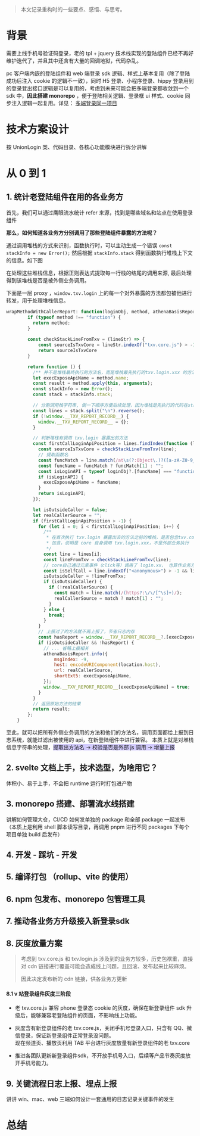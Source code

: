 
>本文记录重构时的一些要点、感悟、与思考。

# 背景

需要上线手机号验证码登录，老的 tpl + jquery 技术栈实现的登陆组件已经不再好维护迭代了，并且其中还含有大量的回调地狱，代码杂乱。

pc 客户端内嵌的登陆组件和 web 端登录 sdk 逻辑、样式上基本复用（除了登陆成功后注入 cookie 的逻辑不一致），同时 H5 登录、小程序登录、hippy 登录用到的登录登出接口逻辑是可以复用的，考虑到未来可能会把多端登录都收敛到一个 sdk 中，**因此搭建 monorepo** ，便于登陆相关逻辑、登录框 ui 样式、cookie 同步注入逻辑一起复用。详见： [多端登录同一项目](多端登录同一项目（uni）.md)

# 技术方案设计

按 UnionLogin 类、代码目录、各核心功能模块进行拆分讲解

# 从 0 到 1 

## 1. 统计老登陆组件在用的各业务方

首先，我们可以通过鹰眼流水统计 refer 来源，找到是哪些域名和站点在使用登录组件

**那么，如何知道各业务方分别调用了那些登陆组件暴露的方法呢？**

通过调用堆栈的方式来识别，函数执行时，可以主动生成一个错误 `const stackInfo = new Error();` 然后根据 `stackInfo.stack` 得到函数执行堆栈上下文的信息。如下图
	
	
在处理这些堆栈信息，根据正则表达式提取每一行栈的结尾的调用来源, 最后处理得到该堆栈是否是被外侧业务调用。

下面是一层 proxy ，`window.txv.login` 上的每一个对外暴露的方法都包被他进行转发，用于处理堆栈信息。

```js
wrapMethodWithCallerReport: function(loginObj, method, athenaBasisReport) {
        if (typeof method !== "function") {
          return method;
        }
        
        const checkStackLineFromTxv = (lineStr) => {
            const sourceIsTxvCore = lineStr.indexOf("txv.core.js") > -1 || lineStr.indexOf("txv.login.js") > -1;
            return sourceIsTxvCore
        }

        return function () {
          /** 并不是堆栈最终执行的方法名，而是堆栈最先执行的txv.login.xxx 的方法名 */
          let execExposeApiName = method.name;
          const result = method.apply(this, arguments);
          const stackInfo = new Error();
          const stack = stackInfo.stack;

          // 分割调用栈字符串, 倒一下顺序方便后续处理，因为堆栈是先执行的代码在stack底部
          const lines = stack.split("\n").reverse();
          if (!window.__TXV_REPORT_RECORD__) {
            window.__TXV_REPORT_RECORD__ = {};
          }

          // 判断堆栈有调用 txv.login 暴露出的方法
          const firstCallLoginApiPosition = lines.findIndex(function (line) {
            const sourceIsTxvCore = checkStackLineFromTxv(line);
            // 提取函数名
            const funcMatch = line.match(/at\s(?:Object\.)?([a-zA-Z0-9_$]+)\s\(/);
            const funcName = funcMatch ? funcMatch[1] : "";
            const isLoginAPI = typeof loginObj?.[funcName] === "function" && sourceIsTxvCore;
            if (isLoginAPI) {
              execExposeApiName = funcName;
            }
            return isLoginAPI;
          });

          let isOutsideCaller = false;
          let realCallerSource = "";
          if (firstCallLoginApiPosition > -1) {
            for (let i = 0; i < firstCallLoginApiPosition; i++) {
              /**
               * 在首次执行 txv.login 暴露出去的方法之前的堆栈，是否包含txv.core.js路径
               * 包含，说明是 core 自身调用 txv.login.xxx，不是外部业务执行
               */
              const line = lines[i];
              const lineFromTxv = checkStackLineFromTxv(line);
              // core自己通过元素事件（click等）调用了 login.xx， 也算作业务方
              const isSelfCall = line.indexOf("<anonymous>") > -1 && lineFromTxv && i === firstCallLoginApiPosition - 1;
              isOutsideCaller = !lineFromTxv;
              if (isOutsideCaller) {
                if (!realCallerSource) {
                  const match = line.match(/(https?:\/\/[^\s]+)/);
                  realCallerSource = match ? match[1] : "";
                }
              } else {
                break;
              }
            }
            // 上报过了的方法就不再上报了，节省日志内存
            const hasReport = window.__TXV_REPORT_RECORD__?.[execExposeApiName];
            if (isOutsideCaller && !hasReport) {
              // ... 省略上报相关
              athenaBasisReport.info({
                  msgIndex: -9,
                  host: encodeURIComponent(location.host),
                  url: realCallerSource,
                  shortExt5: execExposeApiName,
              });
              window.__TXV_REPORT_RECORD__[execExposeApiName] = true;
            }
          }
          // 返回原始方法的结果
          return result;
        };
    }
```

至此，就可以把所有外侧业务调用的方法和他们的方法名，调用页面都给上报到日志系统，就能过滤出被使用的 api，在新登陆组件中进行兼容。
本质上就是对堆栈信息字符串的处理，<span style="background:#d2cbff">提取出方法名 -> 校验是否是外部 js 调用 -> 增量上报</span>

## 2. svelte 文档上手，技术选型，为啥用它？

体积小、易于上手，不会把 runtime 运行时打包进产物
## 3. monorepo 搭建、部署流水线搭建

讲解如何管理大仓，CI/CD 如何发单独的 package 和全部 package 一起发布（本质上是利用 shell 脚本读写目录，再调用 pnpm 进行不同 packages 下每个项目单独 build 后发布）
## 4. 开发 - 踩坑 - 开发
## 5. 编译打包 （rollup、vite 的使用）
## 6. npm 包发布、monorepo 包管理工具
## 7. 推动各业务方升级接入新登录sdk
## 8. 灰度放量方案

>考虑到 txv.core.js 和 txv.login.js 涉及到的业务方较多，历史包袱重，直接对 cdn 链接进行覆盖可能会造成线上问题，且回滚、发布起来比较麻烦。
>
>因此决定发布新的 cdn 链接，供各业务方更新

#### 8.1 v 站登录组件灰度三阶段  

- 老 txv.core.js 兼容 phone 登录态 cookie 的灰度，确保在新登录组件 sdk 升级后，能够兼容老登陆组件的页面，不影响线上功能。  
  
- 灰度含有新登录组件的老 txv.core.js，关闭手机号登录入口，只含有 QQ、微信登录，保证新登录组件正常登录没问题。  
	现在频道页、播放页利用 TAB 平台进行灰度放量有新登录组件的老 txv.core
  
- 推进各团队更新新登录组件sdk，不开放手机号入口，后续等产品节奏灰度放开手机号能力。

## 9. 关键流程日志上报、埋点上报

讲讲 win、mac、web 三端如何设计一套通用的日志记录关键事件的发生



# 总结


